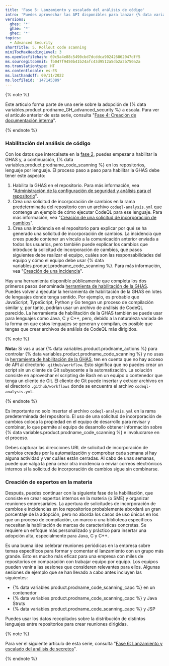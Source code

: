 ```yaml
---
title: 'Fase 5: Lanzamiento y escalado del análisis de código'
intro: 'Puedes aprovechar las API disponibles para lanzar {% data variables.product.prodname_code_scanning %} mediante programación por equipo y lenguaje en toda la empresa mediante los datos del repositorio que recopilaste anteriormente.'
versions:
  ghes: '*'
  ghae: '*'
  ghec: '*'
topics:
  - Advanced Security
shortTitle: 5. Rollout code scanning
miniTocMaxHeadingLevel: 3
ms.openlocfilehash: 69c5a4e88c5490cbd7dcddca902426862047dff5
ms.sourcegitcommit: fb047f9450b41b24afc43d9512a5db2a2b750a2a
ms.translationtype: HT
ms.contentlocale: es-ES
ms.lasthandoff: 09/11/2022
ms.locfileid: '147145389'
---
```

{% note %}

Este artículo forma parte de una serie sobre la adopción de {% data variables.product.prodname_GH_advanced_security %} a escala. Para ver el artículo anterior de esta serie, consulta "[Fase 4: Creación de documentación interna](/code-security/adopting-github-advanced-security-at-scale/phase-4-create-internal-documentation)".

{% endnote %}

### Habilitación del análisis de código

Con los datos que intercalaste en la [fase 2](/code-security/adopting-github-advanced-security-at-scale/phase-2-preparing-to-enable-at-scale), puedes empezar a habilitar la GHAS y, a continuación, {% data variables.product.prodname_code_scanning %} en los repositorios, lenguaje por lenguaje. El proceso paso a paso para habilitar la GHAS debe tener este aspecto:

1. Habilita la GHAS en el repositorio. Para más información, vea "[Administración de la configuración de seguridad y análisis para el repositorio](/repositories/managing-your-repositorys-settings-and-features/enabling-features-for-your-repository/managing-security-and-analysis-settings-for-your-repository)".
1. Crea una solicitud de incorporación de cambios en la rama predeterminada del repositorio con un archivo `codeql-analysis.yml` que contenga un ejemplo de cómo ejecutar CodeQL para ese lenguaje. Para más información, vea "[Creación de una solicitud de incorporación de cambios](/pull-requests/collaborating-with-pull-requests/proposing-changes-to-your-work-with-pull-requests/creating-a-pull-request)".
1. Crea una incidencia en el repositorio para explicar por qué se ha generado una solicitud de incorporación de cambios. La incidencia que crees puede contener un vínculo a la comunicación anterior enviada a todos los usuarios, pero también puede explicar los cambios que introduce la solicitud de incorporación de cambios, qué pasos siguientes debe realizar el equipo, cuáles son las responsabilidades del equipo y cómo el equipo debe usar {% data variables.product.prodname_code_scanning %}. Para más información, vea "[Creación de una incidencia](/issues/tracking-your-work-with-issues/creating-an-issue)".

Hay una herramienta disponible públicamente que completa los dos primeros pasos denominada [herramienta de habilitación de la GHAS](https://github.com/NickLiffen/ghas-enablement). Puedes volver a ejecutar la herramienta de habilitación de la GHAS en lotes de lenguajes donde tenga sentido. Por ejemplo, es probable que JavaScript, TypeScript, Python y Go tengan un proceso de compilación similar y, por tanto, podrían usar un archivo de análisis de CodeQL parecido. La herramienta de habilitación de la GHAS también se puede usar para lenguajes como Java, C y C++, pero, debido a la naturaleza variada de la forma en que estos lenguajes se generan y compilan, es posible que tengas que crear archivos de análisis de CodeQL más dirigidos.

{% note %}

**Nota:** Si vas a usar {% data variables.product.prodname_actions %} para controlar {% data variables.product.prodname_code_scanning %} y no usas la [herramienta de habilitación de la GHAS](https://github.com/NickLiffen/ghas-enablement), ten en cuenta que no hay acceso de API al directorio `.github/workflow`. Esto significa que no puedes crear un script sin un cliente de Git subyacente a la automatización. La solución consiste en aprovechar el scripting de Bash en un equipo o contenedor que tenga un cliente de Git. El cliente de Git puede insertar y extraer archivos en el directorio `.github/workflows` donde se encuentra el archivo `codeql-analysis.yml`.

{% endnote %}

Es importante no solo insertar el archivo `codeql-analysis.yml` en la rama predeterminada del repositorio. El uso de una solicitud de incorporación de cambios coloca la propiedad en el equipo de desarrollo para revisar y combinar, lo que permite al equipo de desarrollo obtener información sobre {% data variables.product.prodname_code_scanning %} e involucrarse en el proceso. 

Debes capturar las direcciones URL de solicitud de incorporación de cambios creadas por la automatización y comprobar cada semana si hay alguna actividad y ver cuáles están cerradas. Al cabo de unas semanas, puede que valga la pena crear otra incidencia o enviar correos electrónicos internos si la solicitud de incorporación de cambios sigue sin combinarse.

### Creación de expertos en la materia

Después, puedes continuar con la siguiente fase de la habilitación, que consiste en crear expertos internos en la materia (o SME) y organizar reuniones empresariales. La apertura de solicitudes de incorporación de cambios e incidencias en los repositorios probablemente abordará un gran porcentaje de la adopción, pero no aborda los casos de uso únicos en los que un proceso de compilación, un marco o una biblioteca específicos necesitan la habilitación de marcas de características concretas. Se requiere un enfoque más personalizado y práctico para insertar una adopción alta, especialmente para Java, C y C++.

Es una buena idea celebrar reuniones periódicas en la empresa sobre temas específicos para formar y comentar el lanzamiento con un grupo más grande. Esto es mucho más eficaz para una empresa con miles de repositorios en comparación con trabajar equipo por equipo. Los equipos pueden venir a las sesiones que consideren relevantes para ellos. Algunas sesiones de ejemplo que se han llevado a cabo antes incluyen las siguientes:

- {% data variables.product.prodname_code_scanning_capc %} en un contenedor
- {% data variables.product.prodname_code_scanning_capc %} y Java Struts
- {% data variables.product.prodname_code_scanning_capc %} y JSP

Puedes usar los datos recopilados sobre la distribución de distintos lenguajes entre repositorios para crear reuniones dirigidas.

{% note %}

Para ver el siguiente artículo de esta serie, consulta "[Fase 6: Lanzamiento y escalado del análisis de secretos](/code-security/adopting-github-advanced-security-at-scale/phase-6-rollout-and-scale-secret-scanning)".

{% endnote %}
